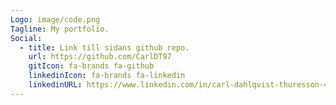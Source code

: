 ```yaml
---
Logo: image/code.png
Tagline: My portfolio.
Social:
  - title: Link till sidans github repo.
    url: https://github.com/CarlDT97
    gitIcon: fa-brands fa-github
    linkedinIcon: fa-brands fa-linkedin
    linkedinURL: https://www.linkedin.com/in/carl-dahlqvist-thuresson-4b0085226/
---
```

